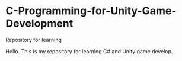 # C-Programming-for-Unity-Game-Development
 Repository for learning

Hello. This is my repository for learning C# and Unity game develop.